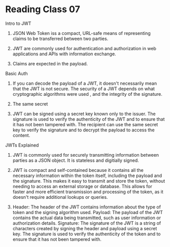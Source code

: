 # Reading Class 07

Intro to JWT

1) JSON Web Token iss a compact, URL-safe means of representing claims to be transferred between two parties.

2) JWT are commonly used for authentication and authorization in web applications and APIs with information exchange.

3) Claims are expected in the payload.

Basic Auth

1) If you can decode the payload of a JWT, it doesn't necessarily mean that the JWT is not secure. The security of a JWT depends on what cryptographic algorithms were used , and the integrity of the signature.

2) The same secret

3) JWT can be signed using a secret key known only to the issuer. The signature is used to verify the authenticity of the JWT and to ensure that it has not been tampered with. The recipient can use the same secret key to verify the signature and to decrypt the payload to access the content.

JWTs Explained

1) JWT is commonly used for securely transmitting information between parties as a JSON object. It is stateless and digitially signed.

2) JWT is compact and self-contained because it contains all the necessary information within the token itself, including the payload and the signature. This makes it easy to transmit and store the token, without needing to access an external storage or database. This allows for faster and more efficient transmission and processing of the token, as it doesn't require additional lookups or queries.

3) Header: The header of the JWT contains information about the type of token and the signing algorithm used. Payload: The payload of the JWT contains the actual data being transmitted, such as user information or authorization details. Signature: The signature of the JWT is a string of characters created by signing the header and payload using a secret key. The signature is used to verify the authenticity of the token and to ensure that it has not been tampered with.